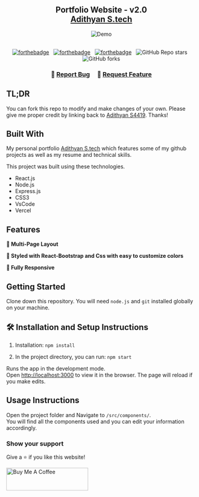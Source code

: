 <h2 align="center">
  Portfolio Website - v2.0<br/>
  <a href="https://Adithyan S.vercel.app/" target="_blank">Adithyan S.tech</a>
</h2>
<div align="center">
  <img alt="Demo" src="./Images/readme-img1.png" />
</div>

<br/>

<center>

[![forthebadge](https://forthebadge.com/images/badges/built-with-love.svg)](https://forthebadge.com) &nbsp;
[![forthebadge](https://forthebadge.com/images/badges/made-with-javascript.svg)](https://forthebadge.com) &nbsp;
[![forthebadge](https://forthebadge.com/images/badges/open-source.svg)](https://forthebadge.com) &nbsp;
![GitHub Repo stars](https://img.shields.io/github/stars/AdithyanS4419/Portfolio?color=red&logo=github&style=for-the-badge) &nbsp;
![GitHub forks](https://img.shields.io/github/forks/AdithyanS4419/Portfolio?color=red&logo=github&style=for-the-badge)

</center>

<h3 align="center">
    🔹
    <a href="https://github.com/AdithyanS4419/Portfolio/issues">Report Bug</a> &nbsp; &nbsp;
    🔹
    <a href="https://github.com/AdithyanS4419/Portfolio/issues">Request Feature</a>
</h3>

## TL;DR

You can fork this repo to modify and make changes of your own. Please give me proper credit by linking back to [Adithyan S4419](https://github.com/AdithyanS4419/Portfolio). Thanks!

## Built With

My personal portfolio <a href="https://Adithyan S.vercel.app/" target="_blank">Adithyan S.tech</a> which features some of my github projects as well as my resume and technical skills.<br/>

This project was built using these technologies.

- React.js
- Node.js
- Express.js
- CSS3
- VsCode
- Vercel

## Features

**📖 Multi-Page Layout**

**🎨 Styled with React-Bootstrap and Css with easy to customize colors**

**📱 Fully Responsive**

## Getting Started

Clone down this repository. You will need `node.js` and `git` installed globally on your machine.

## 🛠 Installation and Setup Instructions

1. Installation: `npm install`

2. In the project directory, you can run: `npm start`

Runs the app in the development mode.\
Open [http://localhost:3000](http://localhost:3000) to view it in the browser.
The page will reload if you make edits.

## Usage Instructions

Open the project folder and Navigate to `/src/components/`. <br/>
You will find all the components used and you can edit your information accordingly.

### Show your support

Give a ⭐ if you like this website!

<a href="https://www.buymeacoffee.com/Adithyan S4419" target="_blank"><img src="https://cdn.buymeacoffee.com/buttons/v2/default-violet.png" alt="Buy Me A Coffee" height= "60px" width= "217px" ></a>

